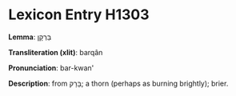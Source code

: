 # Lexicon Entry H1303

**Lemma**: בַּרְקָן

**Transliteration (xlit)**: barqân

**Pronunciation**: bar-kwan'

**Description**:
from בָּרָק; a thorn (perhaps as burning brightly); brier.
